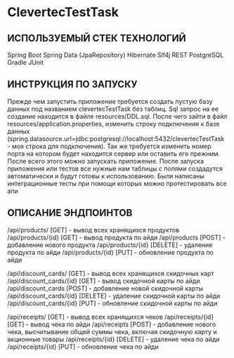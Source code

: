 # ClevertecTestTask

ИСПОЛЬЗУЕМЫЙ СТЕК ТЕХНОЛОГИЙ 
----------------------------
Spring Boot
Spring Data (JpaRepository)
Hibernate
Slf4j
REST
PostgreSQL
Gradle
JUnit

ИНСТРУКЦИЯ ПО ЗАПУСКУ
---------------------
Прежде чем запустить приложение требуется создать пустую базу данных под названием clevertecTestTask без таблиц. 
Sql запрос на ее создание находится в файле resources/DDL.sql.
После чего зайти в файл resources/application.properties, изменить строку подключения к базе данных
(spring.datasource.url=jdbc:postgresql://localhost:5432/clevertecTestTask - моя строка для подключения).
Так же требуется изменить номер порта на котором будет находится сервер или оставить его прежним.
После всего этого можно запускать приложение.
После запуска приложения или тестов все нужные нам таблицы с полями создадутся автоматически и будут готовы к использованию.
Были написаны интеграционные тесты при помощи которых можно протестировать все апи

ОПИСАНИЕ ЭНДПОИНТОВ
-------------------
/api/products/ [GET] - вывод всех хранящихся продуктов
/api/products/{id} [GET] - вывод продукта по айди
/api/products [POST] - добавление нового продукта
/api/products/{id} [DELETE] - удаление продукта по айди
/api/products/{id} [PUT] - обновление продукта по айди

/api/discount_cards/ [GET] - вывод всех хранящихся скидочных карт
/api/discount_cards/{id} [GET] - вывод скидочной карты по айди
/api/discount_cards [POST] - добавление новой скидочной карты
/api/discount_cards/{id} [DELETE] - удаление скидочной карты по айди
/api/discount_cards/{id} [PUT] - обновление скидочной карты по айди

/api/receipts/ [GET] - вывод всех хранящихся чеков
/api/receipts/{id} [GET] - вывод чека по айди
/api/receipts [POST] - добавление нового чека, высчитывание общей суммы чека, включая скидочную карту и акционные товары
/api/receipts/{id} [DELETE] - удаление чека по айди
/api/receipts/{id} [PUT] - обновление чека по айди
